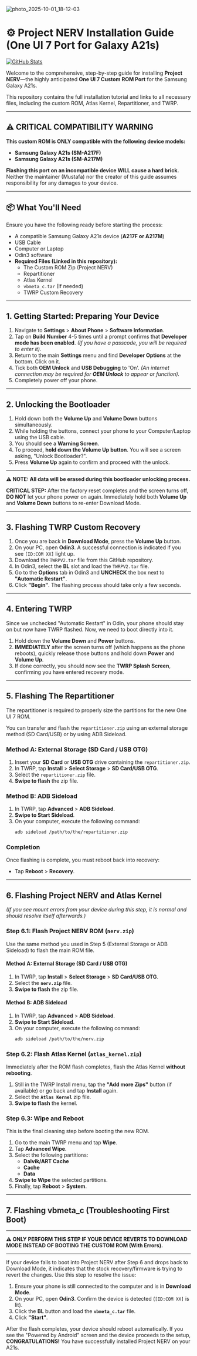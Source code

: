![photo_2025-10-01_18-12-03](https://github.com/user-attachments/assets/0385fc03-6563-47ea-9217-ee9a58c54eac)

# ⚙️ Project NERV Installation Guide (One UI 7 Port for Galaxy A21s)

[![GitHub Stats](https://github-readme-stats.vercel.app/api?username=mustvfa&show_icons=true)](https://github.com/mustvfa)

Welcome to the comprehensive, step-by-step guide for installing **Project NERV**—the highly anticipated **One UI 7 Custom ROM Port** for the Samsung Galaxy A21s.

This repository contains the full installation tutorial and links to all necessary files, including the custom ROM, Atlas Kernel, Repartitioner, and TWRP.

---

## ⚠️ CRITICAL COMPATIBILITY WARNING

**This custom ROM is ONLY compatible with the following device models:**
* **Samsung Galaxy A21s (SM-A217F)**
* **Samsung Galaxy A21s (SM-A217M)**

**Flashing this port on an incompatible device WILL cause a hard brick.** Neither the maintainer (Mustafa) nor the creator of this guide assumes responsibility for any damages to your device.

---

## 📦 What You'll Need

Ensure you have the following ready before starting the process:

* A compatible Samsung Galaxy A21s device (**A217F or A217M**)
* USB Cable
* Computer or Laptop
* Odin3 software
* **Required Files (Linked in this repository):**
    * The Custom ROM Zip (Project NERV)
    * Repartitioner
    * Atlas Kernel
    * `vbmeta_c.tar` (If needed)
    * TWRP Custom Recovery

---

## 1. Getting Started: Preparing Your Device

1.  Navigate to **Settings** > **About Phone** > **Software Information**.
2.  Tap on **Build Number** 4-5 times until a prompt confirms that **Developer mode has been enabled**. *(If you have a passcode, you will be required to enter it).*
3.  Return to the main **Settings** menu and find **Developer Options** at the bottom. Click on it.
4.  Tick both **OEM Unlock** and **USB Debugging** to 'On'. *(An internet connection may be required for **OEM Unlock** to appear or function).*
5.  Completely power off your phone.

---

## 2. Unlocking the Bootloader

1.  Hold down both the **Volume Up** and **Volume Down** buttons simultaneously.
2.  While holding the buttons, connect your phone to your Computer/Laptop using the USB cable.
3.  You should see a **Warning Screen**.
4.  To proceed, **hold down the Volume Up button**. You will see a screen asking, "Unlock Bootloader?".
5.  Press **Volume Up** again to confirm and proceed with the unlock.

***

**⚠️ NOTE: All data will be erased during this bootloader unlocking process.**

**CRITICAL STEP:** After the factory reset completes and the screen turns off, **DO NOT** let your phone power on again. Immediately hold both **Volume Up** and **Volume Down** buttons to re-enter Download Mode.

***

## 3. Flashing TWRP Custom Recovery

1.  Once you are back in **Download Mode**, press the **Volume Up** button.
2.  On your PC, open **Odin3**. A successful connection is indicated if you see `[ID:COM XX]` light up.
3.  Download the `TWRPV2.tar` file from this GitHub repository.
4.  In Odin3, select the **BL** slot and load the `TWRPV2.tar` file.
5.  Go to the **Options** tab in Odin3 and **UNCHECK** the box next to **"Automatic Restart"**.
6.  Click **"Begin"**. The flashing process should take only a few seconds.

---

## 4. Entering TWRP

Since we unchecked "Automatic Restart" in Odin, your phone should stay on but now have TWRP flashed. Now, we need to boot directly into it.

1.  Hold down the **Volume Down** and **Power** buttons.
2.  **IMMEDIATELY** after the screen turns off (which happens as the phone reboots), quickly release those buttons and hold down **Power** and **Volume Up**.
3.  If done correctly, you should now see the **TWRP Splash Screen**, confirming you have entered recovery mode.

---

## 5. Flashing The Repartitioner

The repartitioner is required to properly size the partitions for the new One UI 7 ROM.

You can transfer and flash the `repartitioner.zip` using an external storage method (SD Card/USB) or by using ADB Sideload.

### Method A: External Storage (SD Card / USB OTG)

1.  Insert your **SD Card** or **USB OTG** drive containing the `repartitioner.zip`.
2.  In TWRP, tap **Install** > **Select Storage** > **SD Card/USB OTG**.
3.  Select the `repartitioner.zip` file.
4.  **Swipe to flash** the zip file.

### Method B: ADB Sideload

1.  In TWRP, tap **Advanced** > **ADB Sideload**.
2.  **Swipe to Start Sideload**.
3.  On your computer, execute the following command:
    ```bash
    adb sideload /path/to/the/repartitioner.zip
    ```

### Completion
Once flashing is complete, you must reboot back into recovery:
* Tap **Reboot** > **Recovery**.

---

## 6. Flashing Project NERV and Atlas Kernel

*(If you see mount errors from your device during this step, it is normal and should resolve itself afterwards.)*

### Step 6.1: Flash Project NERV ROM (`nerv.zip`)

Use the same method you used in Step 5 (External Storage or ADB Sideload) to flash the main ROM file.

#### Method A: External Storage (SD Card / USB OTG)
1.  In TWRP, tap **Install** > **Select Storage** > **SD Card/USB OTG**.
2.  Select the **`nerv.zip`** file.
3.  **Swipe to flash** the zip file.

#### Method B: ADB Sideload
1.  In TWRP, tap **Advanced** > **ADB Sideload**.
2.  **Swipe to Start Sideload**.
3.  On your computer, execute the following command:
    ```bash
    adb sideload /path/to/the/nerv.zip
    ```

### Step 6.2: Flash Atlas Kernel (`atlas_kernel.zip`)

Immediately after the ROM flash completes, flash the Atlas Kernel **without rebooting**.

1.  Still in the TWRP Install menu, tap the **"Add more Zips"** button (if available) or go back and tap **Install** again.
2.  Select the **`Atlas Kernel`** zip file.
3.  **Swipe to flash** the kernel.

### Step 6.3: Wipe and Reboot

This is the final cleaning step before booting the new ROM.

1.  Go to the main TWRP menu and tap **Wipe**.
2.  Tap **Advanced Wipe**.
3.  Select the following partitions:
    * **Dalvik/ART Cache**
    * **Cache**
    * **Data**
4.  **Swipe to Wipe** the selected partitions.
5.  Finally, tap **Reboot** > **System**.

---

## 7. Flashing vbmeta_c (Troubleshooting First Boot)

***

**⚠️ ONLY PERFORM THIS STEP IF YOUR DEVICE REVERTS TO DOWNLOAD MODE INSTEAD OF BOOTING THE CUSTOM ROM (With Errors).**

***

If your device fails to boot into Project NERV after Step 6 and drops back to Download Mode, it indicates that the stock recovery/firmware is trying to revert the changes. Use this step to resolve the issue:

1.  Ensure your phone is still connected to the computer and is in **Download Mode**.
2.  On your PC, open **Odin3**. Confirm the device is detected (`[ID:COM XX]` is lit).
3.  Click the **BL** button and load the **`vbmeta_c.tar`** file.
4.  Click **"Start"**.

After the flash completes, your device should reboot automatically. If you see the "Powered by Android" screen and the device proceeds to the setup, **CONGRATULATIONS!** You have successfully installed Project NERV on your A21s.
